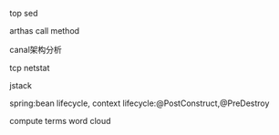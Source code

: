 top sed

arthas call method

canal架构分析

tcp netstat

jstack

spring:bean lifecycle, context lifecycle:@PostConstruct,@PreDestroy

compute terms word cloud
